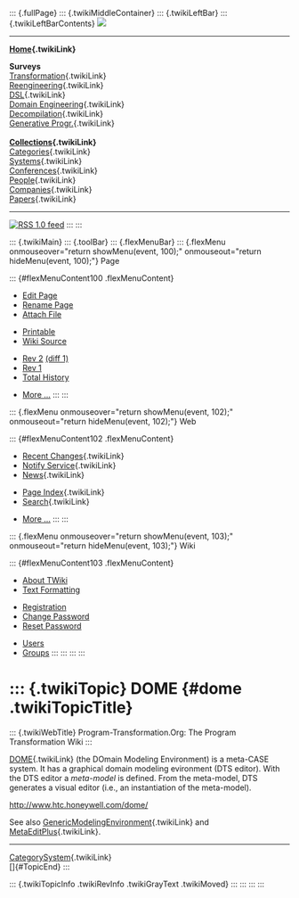 ::: {.fullPage}
::: {.twikiMiddleContainer}
::: {.twikiLeftBar}
::: {.twikiLeftBarContents}
![](../pub/transformation.gif)

------------------------------------------------------------------------

**[Home](WebHome){.twikiLink}**

**Surveys**\
[Transformation](ProgramTransformation){.twikiLink}\
[Reengineering](ReengineeringWiki){.twikiLink}\
[DSL](DomainSpecificLanguages){.twikiLink}\
[Domain Engineering](DomainEngineering){.twikiLink}\
[Decompilation](DeCompilation){.twikiLink}\
[Generative Progr.](GenerativeProgrammingWiki){.twikiLink}\
\
**[Collections](CategoryCollection){.twikiLink}**\
[Categories](CategoryCategory){.twikiLink}\
[Systems](TransformationSystems){.twikiLink}\
[Conferences](TransformationConferences){.twikiLink}\
[People](TransformationPeople){.twikiLink}\
[Companies](TransformationCompanies){.twikiLink}\
[Papers](CategoryPaper){.twikiLink}

------------------------------------------------------------------------

[![](../pub/rss.gif "RSS 1.0 feed")](WebRss@skin=rss)
:::
:::

::: {.twikiMain}
::: {.toolBar}
::: {.flexMenuBar}
::: {.flexMenu onmouseover="return showMenu(event, 100);" onmouseout="return hideMenu(event, 100);"}
Page

::: {#flexMenuContent100 .flexMenuContent}
-   [Edit
    Page](http://www.program-transformation.org/edit/Transform/DOME?t=1536826320)
-   [Rename
    Page](http://www.program-transformation.org/rename/Transform/DOME)
-   [Attach
    File](http://www.program-transformation.org/attach/Transform/DOME)

<!-- -->

-   [Printable](http://www.program-transformation.org/view/Transform/DOME?skin=print.pattern)
-   [Wiki
    Source](http://www.program-transformation.org/view/Transform/DOME?skin=text&raw=on&contenttype=text/plain)

<!-- -->

-   [Rev
    2](http://www.program-transformation.org/view/Transform/DOME?rev=1.2)
    [(diff 1)](http://www.program-transformation.org/rdiff/Transform/DOME?rev1=1.2&rev2=1.1)
-   [Rev
    1](http://www.program-transformation.org/view/Transform/DOME?rev=1.1)
-   [Total
    History](http://www.program-transformation.org/rdiff/Transform/DOME)

<!-- -->

-   [More
    \...](http://www.program-transformation.org/oops/Transform/DOME?template=oopsmore&param1=1.2&param2=1.2)
:::
:::

::: {.flexMenu onmouseover="return showMenu(event, 102);" onmouseout="return hideMenu(event, 102);"}
Web

::: {#flexMenuContent102 .flexMenuContent}
-   [Recent Changes](WebChanges){.twikiLink}
-   [Notify Service](WebNotify){.twikiLink}
-   [News](WebNews){.twikiLink}

<!-- -->

-   [Page Index](WebIndex){.twikiLink}
-   [Search](WebSearch){.twikiLink}

<!-- -->

-   [More
    \...](http://www.program-transformation.org/oops/Transform/DOME?template=oopsmore&param1=1.2&param2=1.2)
:::
:::

::: {.flexMenu onmouseover="return showMenu(event, 103);" onmouseout="return hideMenu(event, 103);"}
Wiki

::: {#flexMenuContent103 .flexMenuContent}
-   [About
    TWiki](http://www.program-transformation.org/view/TWiki/WebHome)
-   [Text
    Formatting](http://www.program-transformation.org/view/TWiki/TextFormattingRules)

<!-- -->

-   [Registration](http://www.program-transformation.org/view/TWiki/TWikiRegistration)
-   [Change
    Password](http://www.program-transformation.org/view/TWiki/ChangePassword)
-   [Reset
    Password](http://www.program-transformation.org/view/TWiki/ResetPassword)

<!-- -->

-   [Users](http://www.program-transformation.org/view/Main/TWikiUsers)
-   [Groups](http://www.program-transformation.org/view/Main/TWikiGroups)
:::
:::
:::
:::

::: {.twikiTopic}
DOME {#dome .twikiTopicTitle}
====

::: {.twikiWebTitle}
Program-Transformation.Org: The Program Transformation Wiki
:::

[DOME](DOME){.twikiLink} (the DOmain Modeling Environment) is a
meta-CASE system. It has a graphical domain modeling evironment (DTS
editor). With the DTS editor a *meta-model* is defined. From the
meta-model, DTS generates a visual editor (i.e., an instantiation of the
meta-model).

<http://www.htc.honeywell.com/dome/>

See also
[GenericModelingEnvironment](GenericModelingEnvironment){.twikiLink} and
[MetaEditPlus](MetaEditPlus){.twikiLink}.

------------------------------------------------------------------------

[CategorySystem](CategorySystem){.twikiLink}\
[]{#TopicEnd}
:::

::: {.twikiTopicInfo .twikiRevInfo .twikiGrayText .twikiMoved}
:::
:::
:::
:::
